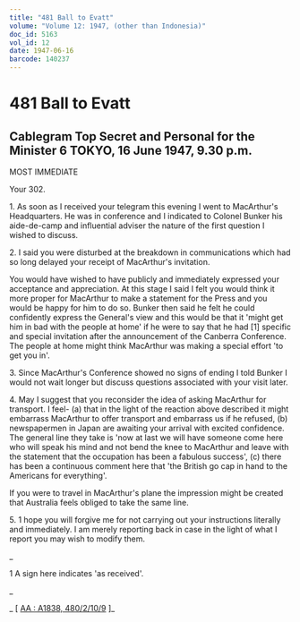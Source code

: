 ```yaml
---
title: "481 Ball to Evatt"
volume: "Volume 12: 1947, (other than Indonesia)"
doc_id: 5163
vol_id: 12
date: 1947-06-16
barcode: 140237
---
```


# 481 Ball to Evatt

## Cablegram Top Secret and Personal for the Minister 6 TOKYO, 16 June 1947, 9.30 p.m.

MOST IMMEDIATE

Your 302.

1\. As soon as I received your telegram this evening I went to MacArthur's Headquarters. He was in conference and I indicated to Colonel Bunker his aide-de-camp and influential adviser the nature of the first question I wished to discuss.

2\. I said you were disturbed at the breakdown in communications which had so long delayed your receipt of MacArthur's invitation.

You would have wished to have publicly and immediately expressed your acceptance and appreciation. At this stage I said I felt you would think it more proper for MacArthur to make a statement for the Press and you would be happy for him to do so. Bunker then said he felt he could confidently express the General's view and this would be that it 'might get him in bad with the people at home' if he were to say that he had [1] specific and special invitation after the announcement of the Canberra Conference. The people at home might think MacArthur was making a special effort 'to get you in'.

3\. Since MacArthur's Conference showed no signs of ending I told Bunker I would not wait longer but discuss questions associated with your visit later.

4\. May I suggest that you reconsider the idea of asking MacArthur for transport. I feel- (a) that in the light of the reaction above described it might embarrass MacArthur to offer transport and embarrass us if he refused, (b) newspapermen in Japan are awaiting your arrival with excited confidence. The general line they take is 'now at last we will have someone come here who will speak his mind and not bend the knee to MacArthur and leave with the statement that the occupation has been a fabulous success', (c) there has been a continuous comment here that 'the British go cap in hand to the Americans for everything'.

If you were to travel in MacArthur's plane the impression might be created that Australia feels obliged to take the same line.

5\. 1 hope you will forgive me for not carrying out your instructions literally and immediately. I am merely reporting back in case in the light of what I report you may wish to modify them.

_

1 A sign here indicates 'as received'.

_

_ [ [AA : A1838, 480/2/10/9](http://www.naa.gov.au/cgi-bin/Search?O=I&Number=140237) ]_
